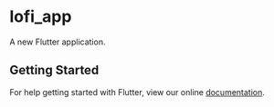 # lofi_app

A new Flutter application.

## Getting Started

For help getting started with Flutter, view our online
[documentation](https://flutter.io/).
